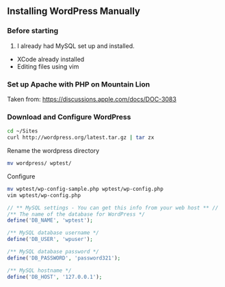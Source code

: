 ## Installing WordPress Manually

### Before starting
1. I already had MySQL set up and installed.
* XCode already installed
* Editing files using vim

### Set up Apache with PHP on Mountain Lion
Taken from: https://discussions.apple.com/docs/DOC-3083

### Download and Configure WordPress
````bash
cd ~/Sites
curl http://wordpress.org/latest.tar.gz | tar zx
````

Rename the wordpress directory
````bash
mv wordpress/ wptest/
````

Configure
````bash
mv wptest/wp-config-sample.php wptest/wp-config.php
vim wptest/wp-config.php
````

````php
// ** MySQL settings - You can get this info from your web host ** //
/** The name of the database for WordPress */
define('DB_NAME', 'wptest');

/** MySQL database username */
define('DB_USER', 'wpuser');

/** MySQL database password */
define('DB_PASSWORD', 'password321');

/** MySQL hostname */
define('DB_HOST', '127.0.0.1');
````







